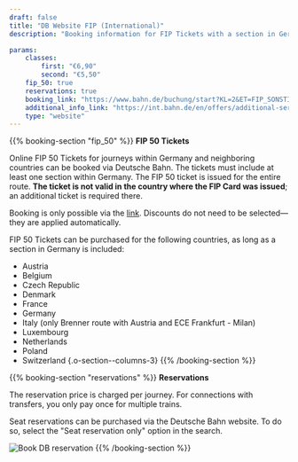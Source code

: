 ```yaml
---
draft: false
title: "DB Website FIP (International)"
description: "Booking information for FIP Tickets with a section in Germany."

params:
    classes:
        first: "€6,90"
        second: "€5,50"
    fip_50: true
    reservations: true
    booking_link: "https://www.bahn.de/buchung/start?KL=2&ET=FIP_SONSTIGE"
    additional_info_link: "https://int.bahn.de/en/offers/additional-services/seat-reservation"
    type: "website"
---
```


{{% booking-section "fip_50" %}}
**FIP 50 Tickets**

Online FIP 50 Tickets for journeys within Germany and neighboring countries can be booked via Deutsche Bahn. The tickets must include at least one section within Germany. The FIP 50 ticket is issued for the entire route. **The ticket is not valid in the country where the FIP Card was issued**; an additional ticket is required there.

Booking is only possible via the [link](https://www.bahn.de/buchung/start?KL=2&ET=FIP_SONSTIGE). Discounts do not need to be selected—they are applied automatically.

FIP 50 Tickets can be purchased for the following countries, as long as a section in Germany is included:

- Austria
- Belgium
- Czech Republic
- Denmark
- France
- Germany
- Italy (only Brenner route with Austria and ECE Frankfurt - Milan)
- Luxembourg
- Netherlands
- Poland
- Switzerland
{.o-section--columns-3}
{{% /booking-section %}}

{{% booking-section "reservations" %}}
**Reservations**

The reservation price is charged per journey. For connections with transfers, you only pay once for multiple trains.

Seat reservations can be purchased via the Deutsche Bahn website. To do so, select the "Seat reservation only" option in the search.

![Book DB reservation](db_reservation.webp)
{{% /booking-section %}}

